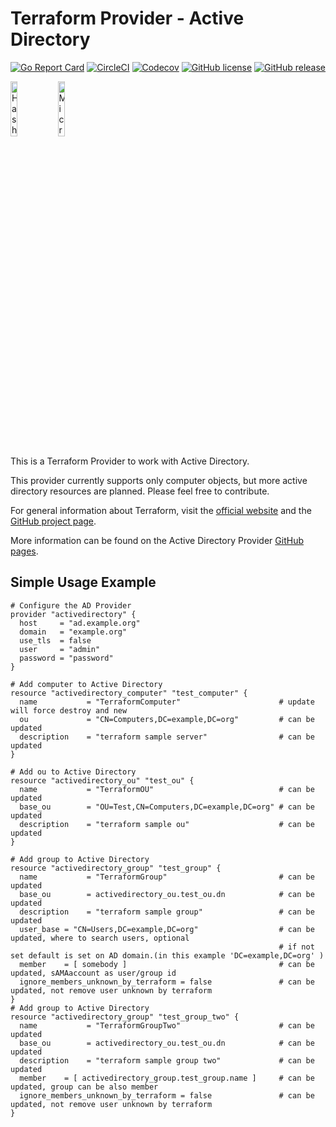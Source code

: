 # Terraform Provider - Active Directory

[![Go Report Card](https://goreportcard.com/badge/github.com/ParagonIaC/terraform-provider-activedirectory?style=flat-square&label=building)](https://goreportcard.com/report/github.com/ParagonIaC/terraform-provider-activedirectory)
[![CircleCI](https://img.shields.io/circleci/build/github/ParagonIaC/terraform-provider-activedirectory?style=flat-square&label=building)](https://circleci.com/gh/ParagonIaC/terraform-provider-activedirectory)
[![Codecov](https://img.shields.io/codecov/c/gh/ParagonIaC/terraform-provider-activedirectory?style=flat-square)](https://codecov.io/gh/ParagonIaC/terraform-provider-activedirectory)
[![GitHub license](https://img.shields.io/github/license/ParagonIaC/terraform-provider-activedirectory.svg?style=flat-square)](https://github.com/ParagonIaC/terraform-provider-activedirectory/blob/master/LICENSE)
[![GitHub release](https://img.shields.io/github/release/ParagonIaC/terraform-provider-activedirectory.svg?style=flat-square)](https://GitHub.com/ParagonIaC/terraform-provider-activedirectory/releases/)

<img alt="HashiCorp Terraform" src="/docs/assets/img/terraform.png" width="15%"><img alt="Microsoft Active Directory" src="/docs/assets/img/active-directory.png" width="15%">

This is a Terraform  Provider to work with Active Directory.

This provider currently supports only computer objects, but more active directory resources are planned. Please feel free to contribute.

For general information about Terraform, visit the [official website][3] and the [GitHub project page][4].

[3]: https://terraform.io/
[4]: https://github.com/hashicorp/terraform

More information can be found on the Active Directory Provider [GitHub pages](https://ParagonIaC.github.io/terraform-provider-activedirectory/).

## Simple Usage Example
```hcl
# Configure the AD Provider
provider "activedirectory" {
  host     = "ad.example.org"
  domain   = "example.org"
  use_tls  = false
  user     = "admin"
  password = "password"
}

# Add computer to Active Directory
resource "activedirectory_computer" "test_computer" {
  name           = "TerraformComputer"                      # update will force destroy and new
  ou             = "CN=Computers,DC=example,DC=org"         # can be updated
  description    = "terraform sample server"                # can be updated
}

# Add ou to Active Directory
resource "activedirectory_ou" "test_ou" {
  name           = "TerraformOU"                            # can be updated
  base_ou        = "OU=Test,CN=Computers,DC=example,DC=org" # can be updated
  description    = "terraform sample ou"                    # can be updated
}

# Add group to Active Directory
resource "activedirectory_group" "test_group" {
  name           = "TerraformGroup"                         # can be updated
  base_ou        = activedirectory_ou.test_ou.dn            # can be updated
  description    = "terraform sample group"                 # can be updated
  user_base = "CN=Users,DC=example,DC=org"                  # can be updated, where to search users, optional
                                                            # if not set default is set on AD domain.(in this example 'DC=example,DC=org' )
  member    = [ somebody ]                                  # can be updated, sAMAaccount as user/group id
  ignore_members_unknown_by_terraform = false               # can be updated, not remove user unknown by terraform
}
# Add group to Active Directory
resource "activedirectory_group" "test_group_two" {
  name           = "TerraformGroupTwo"                      # can be updated
  base_ou        = activedirectory_ou.test_ou.dn            # can be updated
  description    = "terraform sample group two"             # can be updated
  member    = [ activedirectory_group.test_group.name ]     # can be updated, group can be also member
  ignore_members_unknown_by_terraform = false               # can be updated, not remove user unknown by terraform
}
```